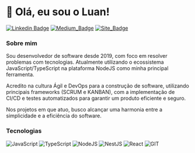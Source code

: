 # 👋 Olá, eu sou o Luan! 	

[![Linkedin Badge](https://img.shields.io/badge/-LinkedIn-blue?style=flat-square&logo=Linkedin&logoColor=white&link=https://www.linkedin.com/in/luanfv/)](https://www.linkedin.com/in/luanfv/)
[![Medium_Badge](https://img.shields.io/badge/Medium-12100E?style=flat-square&logo=medium&logoColor=white)](https://medium.com/@luanfv)
[![Site_Badge](https://img.shields.io/badge/website-000000?style=flat-square&logo=About.me&logoColor=white)](https://luanfv-site.vercel.app/)

### Sobre mim
Sou desenvolvedor de software desde 2019, com foco em resolver problemas com tecnologias. Atualmente utilizando o ecossistema JavaScript/TypeScript na plataforma NodeJS como minha principal ferramenta.

Acredito na cultura Ágil e DevOps para a construção de software, utilizando principais frameworks (SCRUM e KANBAN), com a implementação de CI/CD e testes automatizados para garantir um produto eficiente e seguro.

Nos projetos em que atuo, busco alcançar uma harmonia entre a simplicidade e a eficiência do software.

### Tecnologias 
![JavaScript](https://img.shields.io/badge/JavaScript-323330?style=flat-square&logo=javascript&logoColor=F7DF1E)
![TypeScript](https://img.shields.io/badge/TypeScript-007ACC?style=flat-square&logo=typescript&logoColor=white)
![NodeJS](https://img.shields.io/badge/node.js-6DA55F?style=flat-square&logo=node.js&logoColor=white)
![NestJS](https://img.shields.io/badge/nestjs-%23E0234E.svg?style=flat-square&logo=nestjs&logoColor=white)
![React](https://img.shields.io/badge/React-20232A?style=flat-square&logo=react&logoColor=61DAFB)
![GIT](https://img.shields.io/badge/Git-F05032?style=flat-square&logo=git&logoColor=white)


